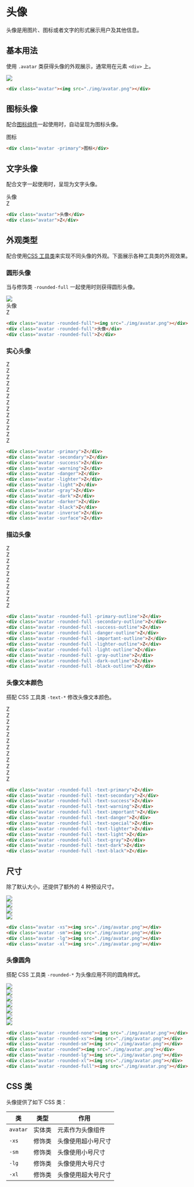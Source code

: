 # 头像

头像是用图片、图标或者文字的形式展示用户及其他信息。

## 基本用法

使用 `.avatar` 类获得头像的外观展示，通常用在元素 `<div>` 上。

<Example class="flex gap-4">
  <div class="avatar"><img src="./img/avatar.png"></div>
</Example>

```html
<div class="avatar"><img src="./img/avatar.png"></div>
```

## 图标头像

配合[图标组件](/lib/icon)一起使用时，自动呈现为图标头像。

<Example class="flex gap-4">
  <div class="avatar -primary">图标</div>
</Example>

```html
<div class="avatar -primary">图标</div>
```

## 文字头像

配合文字一起使用时，呈现为文字头像。

<Example class="flex gap-4 flex-wrap items-end">
  <div class="avatar">头像</div>
  <div class="avatar">Z</div>
</Example>

```html
<div class="avatar">头像</div>
<div class="avatar">Z</div>
```

## 外观类型

配合使用[CSS 工具类](/lib/utilities/)来实现不同头像的外观。下面展示各种工具类的外观效果。

### 圆形头像

当与修饰类 `-rounded-full` 一起使用时则获得圆形头像。

<Example class="flex gap-4 flex-wrap">
  <div class="avatar -rounded-full"><img src="./img/avatar.png"></div>
  <div class="avatar -rounded-full">头像</div>
  <div class="avatar -rounded-full">Z</div>
</Example>

```html
<div class="avatar -rounded-full"><img src="./img/avatar.png"></div>
<div class="avatar -rounded-full">头像</div>
<div class="avatar -rounded-full">Z</div>
```

### 实心头像

<Example class="flex gap-4 flex-wrap">
  <div class="avatar -primary">Z</div>
  <div class="avatar -secondary">Z</div>
  <div class="avatar -success">Z</div>
  <div class="avatar -warning">Z</div>
  <div class="avatar -danger">Z</div>
  <div class="avatar -lighter">Z</div>
  <div class="avatar -light">Z</div>
  <div class="avatar -gray">Z</div>
  <div class="avatar -dark">Z</div>
  <div class="avatar -darker">Z</div>
  <div class="avatar -black">Z</div>
  <div class="avatar -inverse">Z</div>
  <div class="avatar -surface">Z</div>
</Example>

```html
<div class="avatar -primary">Z</div>
<div class="avatar -secondary">Z</div>
<div class="avatar -success">Z</div>
<div class="avatar -warning">Z</div>
<div class="avatar -danger">Z</div>
<div class="avatar -lighter">Z</div>
<div class="avatar -light">Z</div>
<div class="avatar -gray">Z</div>
<div class="avatar -dark">Z</div>
<div class="avatar -darker">Z</div>
<div class="avatar -black">Z</div>
<div class="avatar -inverse">Z</div>
<div class="avatar -surface">Z</div>
```

### 描边头像

<Example class="flex gap-4 flex-wrap">
  <div class="avatar -rounded-full -primary-outline">Z</div>
  <div class="avatar -rounded-full -secondary-outline">Z</div>
  <div class="avatar -rounded-full -success-outline">Z</div>
  <div class="avatar -rounded-full -danger-outline">Z</div>
  <div class="avatar -rounded-full -important-outline">Z</div>
  <div class="avatar -rounded-full -lighter-outline">Z</div>
  <div class="avatar -rounded-full -light-outline">Z</div>
  <div class="avatar -rounded-full -gray-outline">Z</div>
  <div class="avatar -rounded-full -dark-outline">Z</div>
  <div class="avatar -rounded-full -black-outline">Z</div>
</Example>

```html
<div class="avatar -rounded-full -primary-outline">Z</div>
<div class="avatar -rounded-full -secondary-outline">Z</div>
<div class="avatar -rounded-full -success-outline">Z</div>
<div class="avatar -rounded-full -danger-outline">Z</div>
<div class="avatar -rounded-full -important-outline">Z</div>
<div class="avatar -rounded-full -lighter-outline">Z</div>
<div class="avatar -rounded-full -light-outline">Z</div>
<div class="avatar -rounded-full -gray-outline">Z</div>
<div class="avatar -rounded-full -dark-outline">Z</div>
<div class="avatar -rounded-full -black-outline">Z</div>
```

### 头像文本颜色

搭配 CSS 工具类 `-text-*` 修改头像文本颜色。

<Example class="flex gap-4 flex-wrap">
  <div class="avatar -rounded-full -text-primary">Z</div>
  <div class="avatar -rounded-full -text-secondary">Z</div>
  <div class="avatar -rounded-full -text-success">Z</div>
  <div class="avatar -rounded-full -text-warning">Z</div>
  <div class="avatar -rounded-full -text-important">Z</div>
  <div class="avatar -rounded-full -text-danger">Z</div>
  <div class="avatar -rounded-full -text-special">Z</div>
  <div class="avatar -rounded-full -text-lighter">Z</div>
  <div class="avatar -rounded-full -text-light">Z</div>
  <div class="avatar -rounded-full -text-gray">Z</div>
  <div class="avatar -rounded-full -text-dark">Z</div>
  <div class="avatar -rounded-full -text-black">Z</div>
</Example>

```html
<div class="avatar -rounded-full -text-primary">Z</div>
<div class="avatar -rounded-full -text-secondary">Z</div>
<div class="avatar -rounded-full -text-success">Z</div>
<div class="avatar -rounded-full -text-warning">Z</div>
<div class="avatar -rounded-full -text-important">Z</div>
<div class="avatar -rounded-full -text-danger">Z</div>
<div class="avatar -rounded-full -text-special">Z</div>
<div class="avatar -rounded-full -text-lighter">Z</div>
<div class="avatar -rounded-full -text-light">Z</div>
<div class="avatar -rounded-full -text-gray">Z</div>
<div class="avatar -rounded-full -text-dark">Z</div>
<div class="avatar -rounded-full -text-black">Z</div>
```

## 尺寸

除了默认大小，还提供了额外的 4 种预设尺寸。

<Example class="flex gap-4 flex-wrap items-end">
  <div class="avatar -xs"><img src="./img/avatar.png"></div>
  <div class="avatar -sm"><img src="./img/avatar.png"></div>
  <div class="avatar -lg"><img src="./img/avatar.png"></div>
  <div class="avatar -xl"><img src="./img/avatar.png"></div>
</Example>

```html
<div class="avatar -xs"><img src="./img/avatar.png"></div>
<div class="avatar -sm"><img src="./img/avatar.png"></div>
<div class="avatar -lg"><img src="./img/avatar.png"></div>
<div class="avatar -xl"><img src="./img/avatar.png"></div>
```

### 头像圆角

搭配 CSS 工具类 `-rounded-*` 为头像应用不同的圆角样式。

<Example class="flex gap-4 flex-wrap items-end">
  <div class="avatar -rounded-none"><img src="./img/avatar.png"></div>
  <div class="avatar -rounded-xs"><img src="./img/avatar.png"></div>
  <div class="avatar -rounded-sm"><img src="./img/avatar.png"></div>
  <div class="avatar -rounded"><img src="./img/avatar.png"></div>
  <div class="avatar -rounded-lg"><img src="./img/avatar.png"></div>
  <div class="avatar -rounded-xl"><img src="./img/avatar.png"></div>
  <div class="avatar -rounded-full"><img src="./img/avatar.png"></div>
</Example>

```html
<div class="avatar -rounded-none"><img src="./img/avatar.png"></div>
<div class="avatar -rounded-xs"><img src="./img/avatar.png"></div>
<div class="avatar -rounded-sm"><img src="./img/avatar.png"></div>
<div class="avatar -rounded"><img src="./img/avatar.png"></div>
<div class="avatar -rounded-lg"><img src="./img/avatar.png"></div>
<div class="avatar -rounded-xl"><img src="./img/avatar.png"></div>
<div class="avatar -rounded-full"><img src="./img/avatar.png"></div>
```

## CSS 类

头像提供了如下 CSS 类：

| 类        | 类型           | 作用  |
| ------------- |:-------------:| ----- |
| `avatar`      | 实体类 | 元素作为头像组件 |
| `-xs`      | 修饰类      |   头像使用超小号尺寸 |
| `-sm`      | 修饰类      |   头像使用小号尺寸 |
| `-lg`      | 修饰类      |   头像使用大号尺寸 |
| `-xl`      | 修饰类      |   头像使用超大号尺寸 |
